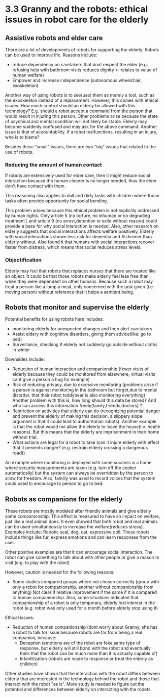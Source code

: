 # 3.3 Granny and the robots: ethical issues in robot care for the elderly

## Assistive robots and elder care

There are a lot of developments of robots for supporting the elderly.
Robots can be used to improve life. Reasons include:

* reduce dependency on caretakers that dont respect the elder (e.g.
  refusing help with bathroom visits reduces dignity <- relates to value of human welfare)
* Empower and increase independence (autonomous wheelchair, exoskeleton)

Another way of using robots is to see(use) them as merely a tool, such as the exoskeleton instead
of a replacement.
However, this comes with ethical issues. How much control should an elderly be allowed with this
technology? E.g. should a robot accept a command from the person that would result in injuring this person.
Other problems arise because the state of psychical and mental condition will not likely be stable. Elderly
may become suddenly confused and may ask for the above command.
Another issue is that of accountability. If a robot malfunctions, resulting in an injury, who is to blame?

Besides these "small" issues, there are two "big" issues that related to the use of robots.

### Reducing the amount of human contact

If robots are extensively used for elder care, then it might reduce social interaction
because the human cleaner is no longer needed, thus the elder don't have contact with
them.

This reasoning also applies to dull and dirty tasks with children where those tasks often
provide opportunity for social bonding.

This problem arises because this ethical problem is not explicitly addressed by human rights.
Only article 5 (no torture, no inhuman or no degrading treatment ) and article 9
(no arrest,detention or exile without reason) could provide a base for why social interaction is needed.
Also, other research on elderly suggests that social interactions affects welfare positively.
Elderly with social interactions shown less risk for dementia and Alzheimer than elderly without.
Also found it that humans with social interactions recover faster from distress, which means that social
reduces stress levels.

### Objectification

Elderly may feel that robots that replaces nurses that there are treated like an object.
It could be that those robots make elderly feel less free than when they were dependent on
other humans. Because such a robot may treat a person like a lump a meat, only concerned
with the task given (i.e. moving person) without reference that it helps a sentient being.

## Robots that monitor and supervise the elderly

Potential benefits for using robots here includes:

* monitoring elderly for unexpected changes and then alert caretakers
* Assist eldery with cognitive disorders, giving them advice(like: go to bed)
* Surveillance, checking if elderly not suddenly go outside without cloths in winter

Downsides include:

* Reduction of human interaction and companionship (fewer visits of elderly because they could be monitored from elsewhere,
  virtual visits cant give a person a hug for example)
* Risk of reducing privacy, due to excessive monitoring (problems arise if a person is against monitoring in the bathroom but
  forget,due to mental disorder, that their robot teddybear is also monitoring everything)
Another problem with this is, how long should this data be stored? And who can access this information freely(family,friends,doctors) ?
* Restriction on activities that elderly can do (recognizing potential danger and prevent the elderly of making this decision, a slippery
  slope argument is that it could lead to authoritarian robots).
Another example is that the robot would not allow the elderly to leave the house(i.e. health reasons). But this means
that the elderly are imprisonment in their home without trial.
* What actions are legal for a robot to take (can it injure elderly with effect that it prevents danger? (e.g. restrain elderly crossing
  a dangerous road))

An example where monitoring is deployed with some success is a home where security measurements are taken (e.g. turn off the cooker automatically)
but the system can always be overridden by the person to allow for freedom. Also, familiy was used to record voices that the system could used to
encourage to person to go to bed.

## Robots as companions for the elderly

These robots are mostly modeled after friendly animals and give elderly some companionship.
This effect is measured to have an impact on welfare, just like a real animal does. It even showed
that both robot and real animals can be used simultaneously to increase the welfare(reduces stress).
Examples include: Robotic seal, dog, cat, expressive doll. These robots include things like fur, express
emotions and can learn responses from the user.

Other positive examples are that it can encourage social interaction. The robot can give something to talk
about with other people or give a reason to visit (e.g. to play with the robot)

However, caution is needed for the following reasons:
* Some studies compared groups where not chosen correctly (group with only a robot for companionship, another without companionship from anything)
Not clear if relative improvement if the same if it is compared to human companionship. Also, some situations indicated that companionship of a robot
is only temporary, elderly lost interest in the robot (e.g. robot was only used for a month before elderly stop using it)

Ethical issues:
* Reduction of human companionship (dont worry about Granny, she has a robot to talk to)
Issue because robots are far from being a real companion, because:
    * Deception (emotions are of the robot are fake,same type of response, but elderly will still bond with the robot and eventually think that the robot can be much more than it is actually capable of)
    * Infantilization (robots are made to response or treat the elderly as children)

Other studies have shown that the interaction with the robot differs between elderly that are interested in the technology behind the robot and those
that interact with the robot "as is". More study is needed to figure out the potential and differences between elderly on interacting with the robots.
